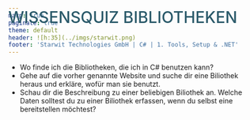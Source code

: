 ```yaml
---
marp: true
paginate: true
theme: default 
header: ![h:35](../imgs/starwit.png)
footer: 'Starwit Technologies GmbH | C# | 1. Tools, Setup & .NET'
---
```


<style>
header {
  text-align: right;
  font-size: 0.7rem;
  color: #bbb;
  margin: 20px;
  left: 0px;
  right: 0px;
  padding-top: 5px;
}
footer {
  font-size: 0.9rem;
  color: #666;
}
section.lead {
  text-align: center;
  margin-bottom: 40px;
}
section.lead h2 {
  font-size: 2.5rem;
}
section {
  font-size: 1.5rem;
}

section.linked footer {
  display: none;
}
section.linked header {
  display: none;
}
section.quote {
  font-size: 0.7rem;
  text-align: center;
  font-style: italic;
  color: #555;
}

h1 {
  position: absolute;
  top: 10px;
  padding-top: 15px;
  text-transform: uppercase;
  font-size: 2.0rem;
  font-weight: 500;
  color: #2B5A6A;
}

h2 {
  font-size: 2.0rem;
  font-weight: 500;
  color: #2B5A6A;
  margin-top: 30px;
  margin-bottom: 15px;
}
a {
  color: #3A9FC1;
}
a:hover {
  color: #1E708B; 
  text-decoration: underline; 
}

</style>

# Wissensquiz Bibliotheken

* Wo finde ich die Bibliotheken, die ich in C# benutzen kann?
* Gehe auf die vorher genannte Website und suche dir eine Biliothek heraus und erkläre, wofür man sie benutzt.
* Schau dir die Beschreibung zu einer beliebigen Biliothek an. Welche Daten solltest du zu einer Biliothek erfassen, wenn du selbst eine bereitstellen möchtest?
